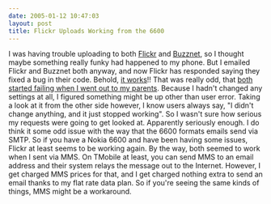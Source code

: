 ```yaml
---
date: 2005-01-12 10:47:03
layout: post
title: Flickr Uploads Working from the 6600
---
```


I was having trouble uploading to both [Flickr](http://www.flickr.com) and [Buzznet](http://www.buzznet.com), so I thought maybe something really funky had happened to my phone. But I emailed Flickr and Buzznet both anyway, and now Flickr has responded saying they fixed a bug in their code. Behold, [it works](http://www.flickr.com/photos/miker/3279546/)!! That was really odd, that [both started failing when I went out to my parents](http://www.bitsplitter.net/blog/index.php?p=378). Because I hadn't changed any settings at all, I figured something might be up other than user error. Taking a look at it from the other side however, I know users always say, "I didn't change anything, and it just stopped working". So I wasn't sure how serious my requests were going to get looked at. Apparently seriously enough. I do think it some odd issue with the way that the 6600 formats emails send via SMTP. So if you have a Nokia 6600 and have been having some issues, Flickr at least seems to be working again. By the way, both seemed to work when I sent via MMS. On TMobile at least, you can send MMS to an email address and their system relays the message out to the Internet. However, I get charged MMS prices for that, and I get charged nothing extra to send an email thanks to my flat rate data plan. So if you're seeing the same kinds of things, MMS might be a workaround.
